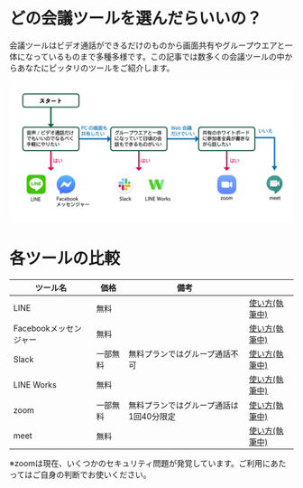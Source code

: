 # どの会議ツールを選んだらいいの？
会議ツールはビデオ通話ができるだけのものから画面共有やグループウエアと一体になっているものまで多種多様です。この記事では数多くの会議ツールの中からあなたにピッタリのツールをご紹介します。

![フローチャート](images/WhatShouldIChoose.png)


# 各ツールの比較
|ツール名|価格|備考||
|---|---|---|---
|LINE|無料||[使い方(執筆中)]()
|Facebookメッセンジャー|無料||[使い方(執筆中)]()
|Slack|一部無料|無料プランではグループ通話不可|[使い方(執筆中)]()
|LINE Works|無料||[使い方(執筆中)]()
|zoom|一部無料|無料プランではグループ通話は1回40分限定|[使い方(執筆中)]()
|meet|無料||[使い方(執筆中)]()

※zoomは現在、いくつかのセキュリティ問題が発覚しています。ご利用にあたってはご自身の判断でお使いください。
